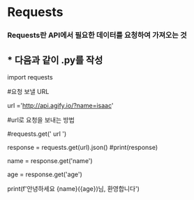 # Requests
### Requests란 API에서 필요한 데이터를 요청하여 가져오는 것
## * 다음과 같이 .py를 작성

import requests

#요청 보낼 URL

url ='http://api.agify.io/?name=isaac'

#url로 요청을 보내는 방법

#requests.get(' url ')

response = requests.get(url).json()
#print(response)

name = response.get('name')

age = response.get('age')

print(f'안녕하세요 {name}({age})님, 환영합니다')